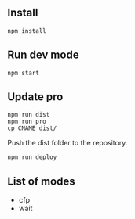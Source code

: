 ## Install

```shell
npm install
```
## Run dev mode

```shell
npm start
```

## Update pro

```shell
npm run dist
npm run pro
cp CNAME dist/
```
Push the dist folder to the repository.
```
npm run deploy
```

## List of modes

+ cfp
+ wait